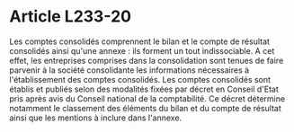 # Article L233-20

Les comptes consolidés comprennent le bilan et le compte de résultat consolidés ainsi qu'une annexe : ils forment un tout indissociable.   A cet effet, les entreprises comprises dans la consolidation sont tenues de faire parvenir à la société consolidante les informations nécessaires à l'établissement des comptes consolidés.   Les comptes consolidés sont établis et publiés selon des modalités fixées par décret en Conseil d'Etat pris après avis du Conseil national de la comptabilité. Ce décret détermine notamment le classement des éléments du bilan et du compte de résultat ainsi que les mentions à inclure dans l'annexe.